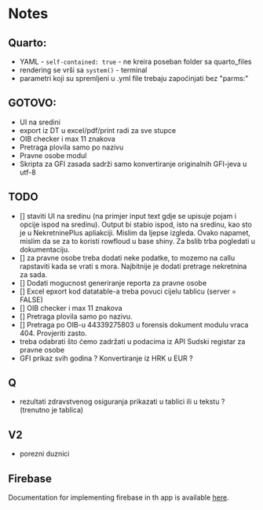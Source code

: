 # Notes

## Quarto:

-   YAML - `self-contained: true` - ne kreira poseban folder sa quarto_files
-   rendering se vrši sa `system()` - terminal
-   parametri koji su spremljeni u .yml file trebaju zapoćinjati bez "parms:"

## GOTOVO:

-   UI na sredini
-   export iz DT u excel/pdf/print radi za sve stupce
-   OIB checker i max 11 znakova
-   Pretraga plovila samo po nazivu
-   Pravne osobe modul
-   Skripta za GFI zasada sadrži samo konvertiranje originalnih GFI-jeva u utf-8

## TODO

- [] staviti UI na sredinu (na primjer input text gdje se upisuje pojam i opcije ispod na sredinu). Output bi stabio ispod, isto na sredinu, kao sto je u NekretninePlus apliakciji. Mislim da ljepse izgleda. Ovako napamet, mislim da se za to koristi rowfloud u base shiny. Za bslib trba pogledati u dokumentaciju.
- [] za pravne osobe treba dodati neke podatke, to mozemo na callu rapstaviti kada se vrati s mora. Najbitnije je dodati pretrage nekretnina za sada.
- [] Dodati mogucnost generiranje reporta za pravne osobe
- [] Excel epxort kod datatable-a treba povuci cijelu tablicu (server = FALSE)
- [] OIB checker i max 11 znakova
- [] Pretraga plovila samo po nazivu.
- [] Pretraga po OIB-u 44339275803 u forensis dokument modulu vraca 404. Provjeriti zasto.
- treba odabrati što ćemo zadržati u podacima iz API Sudski registar za pravne osobe
- GFI prikaz svih godina ? Konvertiranje iz HRK u EUR ?

## Q

-   rezultati zdravstvenog osiguranja prikazati u tablici ili u tekstu ? (trenutno je tablica)

## V2

-   porezni duznici

## Firebase

Documentation for implementing firebase in th app is available [here](https://firebase.john-coene.com/).
